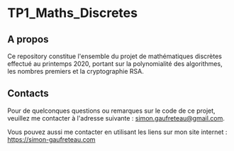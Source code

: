 # TP1_Maths_Discretes

## A propos

Ce repository constitue l'ensemble du projet de mathématiques discrètes effectué au printemps 2020, portant sur la polynomialité des algorithmes, les nombres premiers et la cryptographie RSA.


## Contacts

Pour de quelconques questions ou remarques sur le code de ce projet, veuillez me contacter à l'adresse suivante : simon.gaufreteau@gmail.com.

Vous pouvez aussi me contacter en utilisant les liens sur mon site internet : https://simon-gaufreteau.com